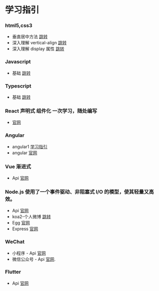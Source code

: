 # 学习指引

### html5,css3

- 垂直居中方法 [跳转](https://github.com/xujun820261729/testjun/blob/master/CSS/%E5%9E%82%E7%9B%B4%E5%B1%85%E4%B8%AD.md)
- 深入理解 vertical-align [跳转](https://github.com/xujun820261729/testjun/blob/master/CSS/%E6%B7%B1%E5%85%A5%E7%90%86%E8%A7%A3vertical-align.md)
- 深入理解 display 属性 [跳转](https://github.com/xujun820261729/testjun/blob/master/CSS/display%E5%B1%9E%E6%80%A7.md)

### Javascript

- 基础 [跳转](https://www.w3school.com.cn/js/index.asp)

### Typescript

- 基础 [跳转](https://www.tslang.cn/)

### React 声明式 组件化 一次学习，随处编写

- [官网](https://react-1251415695.cos-website.ap-chengdu.myqcloud.com/)

### Angular

- angular1 [学习指引](https://www.cnblogs.com/l000/p/8926826.html)
- angular [官网](https://www.angular.cn/)

### Vue 渐进式

- Api [官网](https://cn.vuejs.org/)

### Node.js 使用了一个事件驱动、非阻塞式 I/O 的模型，使其轻量又高效。

- Api [官网](http://www.expressjs.com.cn/)
- koa2-个人微博 [跳转](https://github.com/xujun820261729/Koa2-mysql)
- Egg [官网](https://eggjs.org/zh-cn/intro/quickstart.html)
- Express [官网](http://www.expressjs.com.cn/)

### WeChat

- 小程序 - Api [官网](https://developers.weixin.qq.com/miniprogram/dev/api/)
- 微信公众号 - Api [官网](https://developers.weixin.qq.com/doc/offiaccount/Getting_Started/Explanation_of_interface_privileges.html).

### Flutter

- Api [官网](https://flutterchina.club/)
